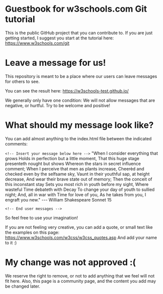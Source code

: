 # Guestbook for w3schools.com Git tutorial

This is the public GitHub project that you can contribute to.
If you are just getting started, I suggest you start at the tutorial here: https://www.w3schools.com/git

# Leave a message for us!
This repository is meant to be a place where our users can leave messages for others to see.

You can see the result here: https://w3schools-test.github.io/

We generally only have one condition: 
We will not allow messages that are negative, or hurtful. Try to be welcome and positive!

# What should my message look like?

You can add almost anything to the index.html file between the indicated comments:

`<!-- Insert your message below here -->`
"When I consider everything that grows
Holds in perfection but a little moment,
That this huge stage presenteth nought but shows
Whereon the stars in secret influence comment;
When I perceive that men as plants increase,
Cheerèd and checked even by the selfsame sky,
Vaunt in their youthful sap, at height decrease,
And wear their brave state out of memory;
Then the conceit of this inconstant stay
Sets you most rich in youth before my sight,
Where wasteful Time debateth with Decay
To change your day of youth to sullied night;
And, all in war with Time for love of you,
As he takes from you, I engraft you new."
--- William Shakespeare Sonnet 15

`<!-- End user messages -->`

So feel free to use your imagination!

If you are not feeling very creative, you can add a quote, or small text like the examples on this page: https://www.w3schools.com/w3css/w3css_quotes.asp
And add your name to it :)

# My change was not approved :(

We reserve the right to remove, or not to add anything that we feel will not fit here.
Also, this page is a community page, and the content you add may be changed later.
